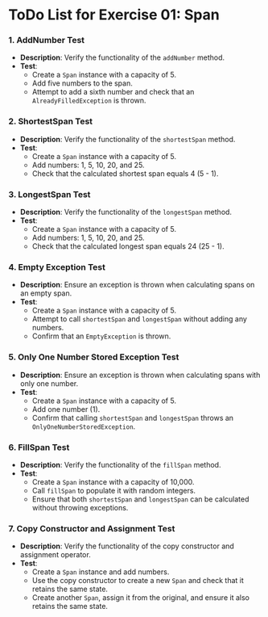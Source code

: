 # ToDo List for Exercise 01: Span

### 1. **AddNumber Test**
   - **Description**: Verify the functionality of the `addNumber` method.
   - **Test**:
     - Create a `Span` instance with a capacity of 5.
     - Add five numbers to the span.
     - Attempt to add a sixth number and check that an `AlreadyFilledException` is thrown.

### 2. **ShortestSpan Test**
   - **Description**: Verify the functionality of the `shortestSpan` method.
   - **Test**:
     - Create a `Span` instance with a capacity of 5.
     - Add numbers: 1, 5, 10, 20, and 25.
     - Check that the calculated shortest span equals 4 (5 - 1).

### 3. **LongestSpan Test**
   - **Description**: Verify the functionality of the `longestSpan` method.
   - **Test**:
     - Create a `Span` instance with a capacity of 5.
     - Add numbers: 1, 5, 10, 20, and 25.
     - Check that the calculated longest span equals 24 (25 - 1).

### 4. **Empty Exception Test**
   - **Description**: Ensure an exception is thrown when calculating spans on an empty span.
   - **Test**:
     - Create a `Span` instance with a capacity of 5.
     - Attempt to call `shortestSpan` and `longestSpan` without adding any numbers.
     - Confirm that an `EmptyException` is thrown.

### 5. **Only One Number Stored Exception Test**
   - **Description**: Ensure an exception is thrown when calculating spans with only one number.
   - **Test**:
     - Create a `Span` instance with a capacity of 5.
     - Add one number (1).
     - Confirm that calling `shortestSpan` and `longestSpan` throws an `OnlyOneNumberStoredException`.

### 6. **FillSpan Test**
   - **Description**: Verify the functionality of the `fillSpan` method.
   - **Test**:
     - Create a `Span` instance with a capacity of 10,000.
     - Call `fillSpan` to populate it with random integers.
     - Ensure that both `shortestSpan` and `longestSpan` can be calculated without throwing exceptions.

### 7. **Copy Constructor and Assignment Test**
   - **Description**: Verify the functionality of the copy constructor and assignment operator.
   - **Test**:
     - Create a `Span` instance and add numbers.
     - Use the copy constructor to create a new `Span` and check that it retains the same state.
     - Create another `Span`, assign it from the original, and ensure it also retains the same state.

